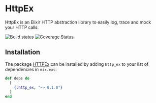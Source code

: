 # HttpEx

HttpEx is an Elixir HTTP abstraction library to easily log, trace and mock your HTTP calls.

![Build status](https://github.com/wuunder/http_ex/actions/workflows/ci.yml/badge.svg)
[![Coverage Status](https://coveralls.io/repos/github/wuunder/http_ex/badge.svg?branch=main)](https://coveralls.io/github/wuunder/http_ex?branch=main)

## Installation

The package [HTTPEx](https://hex.pm/packages/http_ex) can be installed
by adding `http_ex` to your list of dependencies in `mix.exs`:

```elixir
def deps do
  [
    {:http_ex, "~> 0.1.0"}
  ]
end
```
